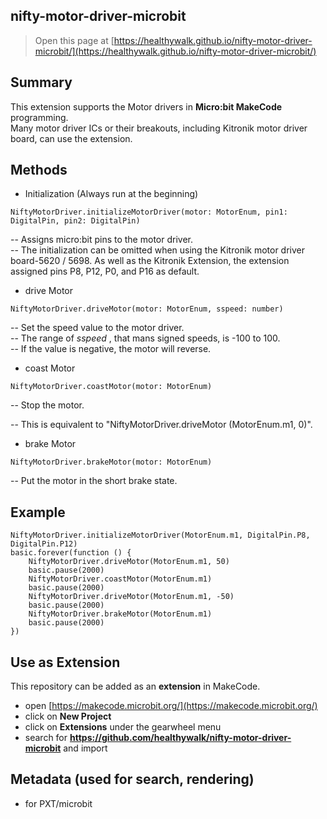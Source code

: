 ## nifty-motor-driver-microbit

> Open this page at [https://healthywalk.github.io/nifty-motor-driver-microbit/](https://healthywalk.github.io/nifty-motor-driver-microbit/)

## Summary
This extension supports the Motor drivers in __Micro:bit MakeCode__ programming.  
Many motor driver ICs or their breakouts, including Kitronik motor driver board, can use the extension.

## Methods
* Initialization    (Always run at the beginning)
```
NiftyMotorDriver.initializeMotorDriver(motor: MotorEnum, pin1: DigitalPin, pin2: DigitalPin)
```
-- Assigns micro:bit pins to the motor driver.  
-- The initialization can be omitted when using the Kitronik motor driver board-5620 / 5698. As well as the Kitronik Extension, the extension assigned pins P8, P12, P0, and P16 as default. 

* drive Motor
```
NiftyMotorDriver.driveMotor(motor: MotorEnum, sspeed: number)
```
-- Set the speed value to the motor driver.  
-- The range of *sspeed* , that mans signed speeds, is -100 to 100.    
-- If the value is negative, the motor will reverse.

* coast Motor
```
NiftyMotorDriver.coastMotor(motor: MotorEnum)
```
-- Stop the motor.

-- This is equivalent to "NiftyMotorDriver.driveMotor (MotorEnum.m1, 0)".  

* brake Motor
```
NiftyMotorDriver.brakeMotor(motor: MotorEnum)
```
-- Put the motor in the short brake state.

## Example
```blocks
NiftyMotorDriver.initializeMotorDriver(MotorEnum.m1, DigitalPin.P8, DigitalPin.P12)
basic.forever(function () {
    NiftyMotorDriver.driveMotor(MotorEnum.m1, 50)
    basic.pause(2000)
    NiftyMotorDriver.coastMotor(MotorEnum.m1)
    basic.pause(2000)
    NiftyMotorDriver.driveMotor(MotorEnum.m1, -50)
    basic.pause(2000)
    NiftyMotorDriver.brakeMotor(MotorEnum.m1)
    basic.pause(2000)
})
```

## Use as Extension

This repository can be added as an **extension** in MakeCode.

* open [https://makecode.microbit.org/](https://makecode.microbit.org/)
* click on **New Project**
* click on **Extensions** under the gearwheel menu
* search for **https://github.com/healthywalk/nifty-motor-driver-microbit** and import

## Metadata (used for search, rendering)

* for PXT/microbit
<script src="https://makecode.com/gh-pages-embed.js"></script><script>makeCodeRender("{{ site.makecode.home_url }}", "{{ site.github.owner_name }}/{{ site.github.repository_name }}");</script>
